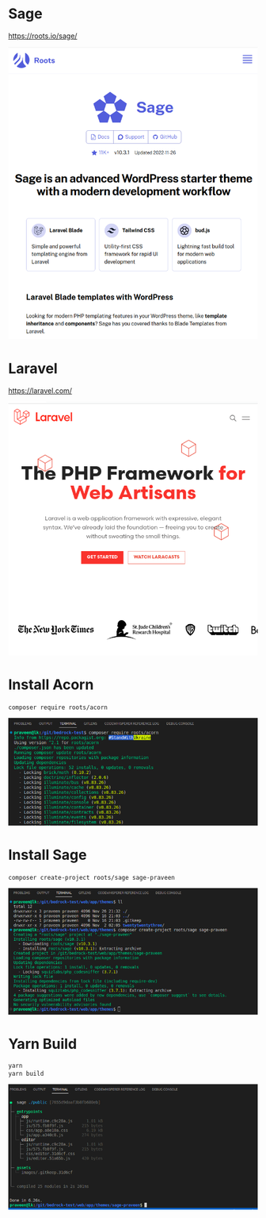 # Sage

https://roots.io/sage/

![](sage-home.png)

# Laravel

https://laravel.com/

![](laravel.png)

# Install Acorn

`composer require roots/acorn`

![](acorn-install.png)

# Install Sage

`composer create-project roots/sage sage-praveen`

![](sage-praveen.png)

# Yarn Build

```
yarn
yarn build
```

![](yarn-build.png)